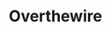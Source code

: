 ---
category: [overthewire] #Category ID.
hue: var(--c-themeHueOrange) #Category hue. See note [1].
title: Overthewire #Category title.
description: overthewire 풀이
---